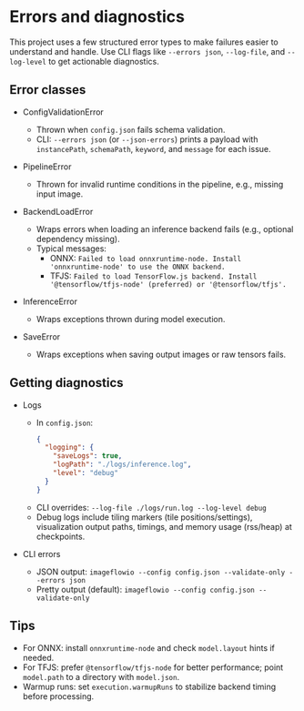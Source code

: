 # Errors and diagnostics

This project uses a few structured error types to make failures easier to understand and handle. Use CLI flags like `--errors json`, `--log-file`, and `--log-level` to get actionable diagnostics.

## Error classes

- ConfigValidationError

  - Thrown when `config.json` fails schema validation.
  - CLI: `--errors json` (or `--json-errors`) prints a payload with `instancePath`, `schemaPath`, `keyword`, and `message` for each issue.

- PipelineError

  - Thrown for invalid runtime conditions in the pipeline, e.g., missing input image.

- BackendLoadError

  - Wraps errors when loading an inference backend fails (e.g., optional dependency missing).
  - Typical messages:
    - ONNX: `Failed to load onnxruntime-node. Install 'onnxruntime-node' to use the ONNX backend.`
    - TFJS: `Failed to load TensorFlow.js backend. Install '@tensorflow/tfjs-node' (preferred) or '@tensorflow/tfjs'.`

- InferenceError

  - Wraps exceptions thrown during model execution.

- SaveError
  - Wraps exceptions when saving output images or raw tensors fails.

## Getting diagnostics

- Logs

  - In `config.json`:
    ```json
    {
      "logging": {
        "saveLogs": true,
        "logPath": "./logs/inference.log",
        "level": "debug"
      }
    }
    ```
  - CLI overrides: `--log-file ./logs/run.log --log-level debug`
  - Debug logs include tiling markers (tile positions/settings), visualization output paths, timings, and memory usage (rss/heap) at checkpoints.

- CLI errors
  - JSON output: `imageflowio --config config.json --validate-only --errors json`
  - Pretty output (default): `imageflowio --config config.json --validate-only`

## Tips

- For ONNX: install `onnxruntime-node` and check `model.layout` hints if needed.
- For TFJS: prefer `@tensorflow/tfjs-node` for better performance; point `model.path` to a directory with `model.json`.
- Warmup runs: set `execution.warmupRuns` to stabilize backend timing before processing.
